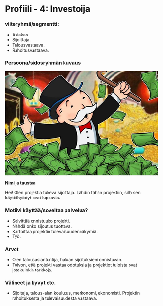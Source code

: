 # Profiili - 4: Investoija



### viiteryhmä/segmentti:

* Asiakas.
* Sijoittaja.
* Talousvastaava.
* Rahoitusvastaava.


### Persoona/sidosryhmän kuvaus

![](../kuvat/Investor.JPG)


**Nimi ja taustaa**

Hei! Olen projektia tukeva sijoittaja. Lähdin tähän projektiin, sillä sen käyttöhyödyt ovat lupaavia.

### Motiivi käyttää/soveltaa palvelua? 

* Selvittää onnistuuko projekti.
* Nähdä onko sijoutus tuottava.
* Kartoittaa projektin tulevaisuudennäkymiä.
* Työ.


### Arvot  

* Olen talousasiantuntija, haluan sijoituksieni onnistuvan.
* Toivon, että projekti vastaa odotuksia ja projektiot tuloista ovat jotakuinkin tarkkoja.


### Välineet ja kyvyt etc.

* Sijoitaja, talous-alan koulutus, merkonomi, ekonomisti. Projektin rahoituksesta ja tulevaisuudesta vastaava.